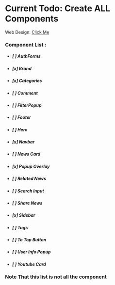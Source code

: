 # Current Todo: Create ALL Components

Web Design: [Click Me](https://www.figma.com/file/Qt7ZZxZMSoGPMcdnWmNB2j/Untitled?node-id=0%3A1)

### Component List : 
- ##### [ ] AuthForms
- ##### [x] Brand
- ##### [x] Categories
- ##### [ ] Comment
- ##### [ ] FilterPopup
- ##### [ ] Footer
- ##### [ ] Hero
- ##### [x] Navbar
- ##### [ ] News Card
- ##### [x] Popup Overlay
- ##### [ ] Related News
- ##### [ ] Search Input
- ##### [ ] Share News
- ##### [x] Sidebar
- ##### [ ] Tags
- ##### [ ] To Top Button
- ##### [ ] User Info Popup
- ##### [ ] Youtube Card

### Note That this list is not all the component
